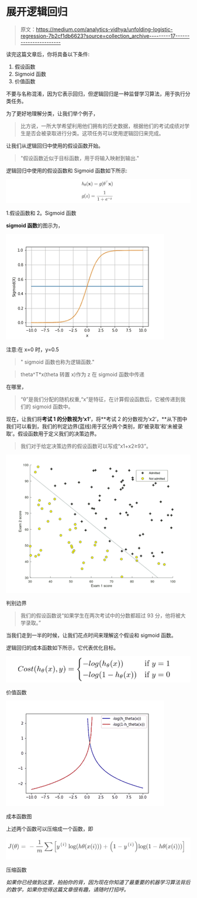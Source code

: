 # 展开逻辑回归

> 原文：<https://medium.com/analytics-vidhya/unfolding-logistic-regression-7b2cf1db6623?source=collection_archive---------17----------------------->

读完这篇文章后，你将具备以下条件:

1.  假设函数
2.  Sigmoid 函数
3.  价值函数

不要与名称混淆，因为它表示回归，但逻辑回归是一种监督学习算法，用于执行分类任务。

为了更好地理解分类，让我们举个例子，

> 比方说，一所大学希望利用他们拥有的历史数据，根据他们的考试成绩对学生是否会被录取进行分类。这项任务可以使用逻辑回归来完成。

让我们从逻辑回归中使用的假设函数开始。

> "假设函数近似于目标函数，用于将输入映射到输出."

逻辑回归中使用的假设函数和 Sigmoid 函数如下所示:

![](img/23f37dd7b9355d70ee3911da599e8ad0.png)

1.假设函数和 2。Sigmoid 函数

**sigmoid 函数**的图示为，

![](img/bda55ad404fc4ce4866f3910bf885d65.png)

注意:在 x=0 时，y=0.5

> " sigmoid 函数也称为逻辑函数."

> theta^T*x(theta 转置 x)作为 z 在 sigmoid 函数中传递

在哪里，

> “θ”是我们分配的随机权重,“x”是特征，在计算假设函数后，它被传递到我们的 sigmoid 函数中。

现在，让我们将**考试 1 的分数视为‘x1’**，将**考试 2 的分数视为‘x2’，**从下图中我们可以看到，我们的判定边界(蓝线)用于区分两个类别，即‘被录取’和‘未被录取’。假设函数用于定义我们的决策边界。

> 我们对于给定决策边界的假设函数可以写成“x1+x2≥93”。

![](img/07f1f2f14837cab1e785e3fac6cc243d.png)

判别边界

> 我们的假设函数说“如果学生在两次考试中的分数都超过 93 分，他将被大学录取。”

当我们走到一半的时候，让我们花点时间来理解这个假设和 sigmoid 函数。

逻辑回归的成本函数如下所示，它代表优化目标。

![](img/fb3cb48321971cac8165b9c294273687.png)

价值函数

![](img/e9eb4e9b684b61acbdb1b437da6745f4.png)

成本函数图

上述两个函数可以压缩成一个函数，即

![](img/4c3d394f8c22910f10a34671599482ed.png)

压缩函数

*如果你已经做到这里，拍拍你的背，因为现在你知道了最重要的机器学习算法背后的数学，如果你觉得这篇文章很有趣，请随时打招呼。*